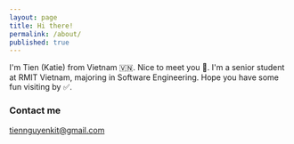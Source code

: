 ```yaml
---
layout: page
title: Hi there!
permalink: /about/
published: true
---
```


I'm Tien (Katie) from Vietnam 🇻🇳. Nice to meet you 👋. 
I'm a senior student at RMIT Vietnam, majoring in Software Engineering. 
Hope you have some fun visiting by ✅.

### Contact me

[tiennguyenkit@gmail.com](mailto:tiennguyenkit@gmail.com)
